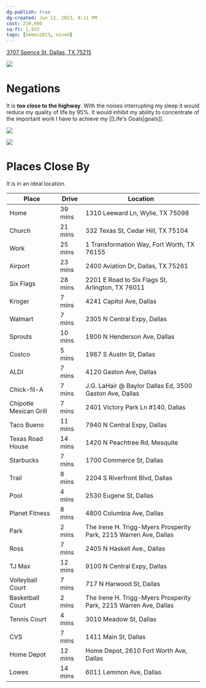 ```yaml
---
dg-publish: true
dg-created: Jun 12, 2023, 8:11 PM
cost: 239,900
sq-ft: 1,933
tags: [homes2023, nixed]
---
```


[3707 Spence St, Dallas, TX 75215](https://www.homes.com/property/3707-spence-st-dallas-tx/y9t3qfcsjmt96/)

![](https://images.homes.com/listings/116/2966771423-318671051-original.jpg)

# Negations

It is **too close to the highway**. With the noises interrupting my sleep it would reduce my quality of life by 95%. It would inhibit my ability to concentrate of the important work I have to achieve my [[Life's Goals|goals]].

![](https://i.imgur.com/Oox8xqj.png)

![](https://i.imgur.com/hWdVI4V.png)


# Places Close By

It is in an ideal location.

| Place                  | Drive                                                                                                                                                                                                                 | Location                                                          |
|------------------------|-----------------------------------------------------------------------------------------------------------------------------------------------------------------------------------------------------------------------|-------------------------------------------------------------------|
| Home                   | 39 mins                                                                                                                                                                                                               | 1310 Leeward Ln, Wylie, TX 75098                                  |
| Church                 | 21 mins                                                                                                                                                                                                               | 332 Texas St, Cedar Hill, TX 75104                                |
| Work                   | 25 mins                                                                                                                                                                                                               | 1 Transformation Way, Fort Worth, TX 76155                        |
| Airport                | 23 mins                                                                                                                                                                                                               | 2400 Aviation Dr, Dallas, TX 75261                                |
| Six Flags              | 28 mins                                                                                                                                                                                                               | 2201 E Road to Six Flags St, Arlington, TX 76011                  |
| Kroger                 | 7 mins                                                                                                                                                                                                                | 4241 Capitol Ave, Dallas                                          |
| Walmart                | 7 mins                                                                                                                                                                                                                | 2305 N Central Expy, Dallas                                       |
| Sprouts                | 10 mins                                                                                                                                                                                                               | 1800 N Henderson Ave, Dallas                                      |
| Costco                 | 5 mins                                                                                                                                                                                                                | 1987 S Austin St, Dallas                                          |
| ALDI                   | 7 mins                                                                                                                                                                                                                | 4120 Gaston Ave, Dallas                                           |
| Chick-fil-A            | 7 mins                                                                                                                                                                                                                | J.G. LaHair @ Baylor Dallas Ed, 3500 Gaston Ave, Dallas           |
| Chipotle Mexican Grill | 7 mins  | 2401 Victory Park Ln #140, Dallas                                 |
| Taco Bueno             | 11 mins                                                                                                                                                                                                               | 7940 N Central Expy, Dallas                                       |
| Texas Road House       | 14 mins                                                                                                                                                                                                               | 1420 N Peachtree Rd, Mesquite                                     |
| Starbucks              | 7 mins                                                                                                                                                                                                                | 1700 Commerce St, Dallas                                          |
| Trail                  | 8 mins                                                                                                                                                                                                                | 2204 S Riverfront Blvd, Dallas                                    |
| Pool                   | 4 mins                                                                                                                                                                                                                | 2530 Eugene St, Dallas                                            |
| Planet Fitness         | 8 mins                                                                                                                                                                                                                | 4800 Columbia Ave, Dallas                                         |
| Park                   | 2 mins                                                                                                                                                                                                                | The Irene H. Trigg-Myers Prosperity Park, 2215 Warren Ave, Dallas |
| Ross                   | 7 mins                                                                                                                                                                                                                | 2405 N Haskell Ave., Dallas                                       |
| TJ Max                 | 12 mins                                                                                                                                                                                                               | 9100 N Central Expy, Dallas                                       |
| Volleyball Court       | 7 mins                                                                                                                                                                                                                | 717 N Harwood St, Dallas                                          |
| Basketball Court       | 2 mins                                                                                                                                                                                                                | The Irene H. Trigg-Myers Prosperity Park, 2215 Warren Ave, Dallas |
| Tennis Court           | 4 mins                                                                                                                                                                                                                | 3010 Meadow St, Dallas                                            |
| CVS                    | 7 mins                                                                                                                                                                                                                | 1411 Main St, Dallas                                              |
| Home Depot             | 12 mins                                                                                                                                                                                                               | Home Depot, 2610 Fort Worth Ave, Dallas                           |
| Lowes                  | 14 mins                                                                                                                                                                                                               | 6011 Lemmon Ave, Dallas                                           |
